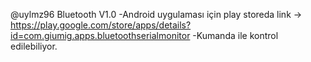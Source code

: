 @uylmz96
Bluetooth V1.0
-Android uygulaması için play storeda link -> https://play.google.com/store/apps/details?id=com.giumig.apps.bluetoothserialmonitor
-Kumanda ile kontrol edilebiliyor.
